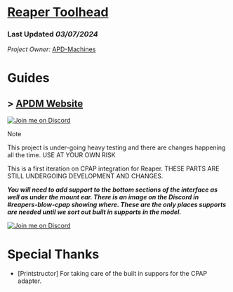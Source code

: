 # [Reaper Toolhead](https://apdm.tech)
### Last Updated *03/07/2024*
*Project Owner:* [APD-Machines](https://github.com/APD-Machines)

# Guides 

## > [APDM Website](https://apdm.tech)


[![Join me on Discord](https://discord.com/api/guilds/1250989766359388200/widget.png?style=banner2)](https://discord.gg/SHj5zEdzqZ)
> [!NOTE]
> This project is under-going heavy testing and there are changes happening all the time. 
> USE AT YOUR OWN RISK

This is a first iteration on CPAP integration for Reaper. 
THESE PARTS ARE STILL UNDERGOING DEVELOPMENT AND CHANGES.

***You will need to add support to the bottom sections of the interface as well as under the mount ear. There is an image on the Discord in #reapers-blow-cpap showing where. These are the only places supports are needed until we sort out built in supports in the model.***

[![Join me on Discord](https://discord.com/api/guilds/1250989766359388200/widget.png?style=banner2)](https://discord.gg/SHj5zEdzqZ)

# Special Thanks
- [Printstructor] For taking care of the built in suppors for the CPAP adapter.